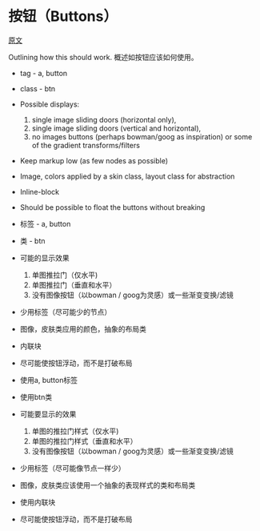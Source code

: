 # 按钮（Buttons）

[原文](https://github.com/stubbornella/oocss/wiki/Buttons)

Outlining how this should work.
概述如按钮应该如何使用。

- tag - a, button
- class - btn
- Possible displays: 
    1. single image sliding doors (horizontal only), 
    2. single image sliding doors (vertical and horizontal), 
    3. no images buttons (perhaps bowman/goog as inspiration) or some of the gradient transforms/filters
- Keep markup low (as few nodes as possible)
- Image, colors applied by a skin class, layout class for abstraction
- Inline-block
- Should be possible to float the buttons without breaking


- 标签 - a, button
- 类 - btn
- 可能的显示效果
    1. 单图推拉门（仅水平)
    2. 单图推拉门（垂直和水平）
    3. 没有图像按钮（以bowman / goog为灵感）或一些渐变变换/滤镜
- 少用标签（尽可能少的节点）
- 图像，皮肤类应用的颜色，抽象的布局类
- 内联块
- 尽可能使按钮浮动，而不是打破布局

- 使用a, button标签
- 使用btn类
- 可能要显示的效果
    1. 单图的推拉门样式（仅水平)
    2. 单图的推拉门样式（垂直和水平）
    3. 没有图像按钮（以bowman / goog为灵感）或一些渐变变换/滤镜
- 少用标签（尽可能像节点一样少）
- 图像，皮肤类应该使用一个抽象的表现样式的类和布局类
- 使用内联块
- 尽可能使按钮浮动，而不是打破布局
